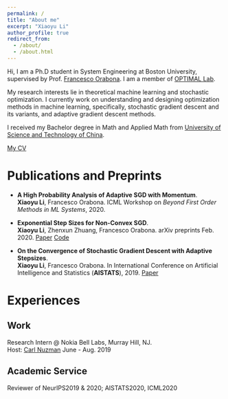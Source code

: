 ```yaml
---
permalink: /
title: "About me"
excerpt: "Xiaoyu Li"
author_profile: true
redirect_from: 
  - /about/
  - /about.html
---
```


Hi, I am a Ph.D student in System Engineering at Boston University, supervised by Prof. [Francesco Orabona](http://francesco.orabona.com). I am a member of [OPTIMAL Lab](https://sites.google.com/view/optimal-lab/home). 

My research interests lie in theoretical machine learning and stochastic optimization. I currently work on understanding and designing optimization methods in machine learning, specifically, stochastic gradient descent and its variants, and adaptive gradient descent methods.   

I received my Bachelor degree in Math and Applied Math from [University of Science and Technology of China](http://en.ustc.edu.cn).  

[My CV](https://xiaoyuli94.github.io/files/mycv.pdf)

Publications and Preprints
======
-  <b>A High Probability Analysis of Adaptive SGD with Momentum</b>.                               
 <b>Xiaoyu Li</b>, Francesco Orabona. ICML Workshop on <i>Beyond First Order Methods in ML Systems</i>, 2020.


- <b>Exponential Step Sizes for Non-Convex SGD</b>.       
 <b>Xiaoyu Li</b>, Zhenxun Zhuang, Francesco Orabona. arXiv preprints Feb. 2020. [Paper](https://arxiv.org/abs/2002.05273) [Code](https://github.com/zhenxun-zhuang/SGD-Exponential-Stepsize)


- <b>On the Convergence of Stochastic Gradient Descent with Adaptive Stepsizes</b>.                               
 <b>Xiaoyu Li</b>, Francesco Orabona. In  International Conference on Artificial Intelligence and Statistics (<b>AISTATS</b>), 2019. [Paper](http://proceedings.mlr.press/v89/li19c)

Experiences
======

Work
---- 
Research Intern @ Nokia Bell Labs, Murray Hill, NJ.    
Host: [Carl Nuzman](https://www.bell-labs.com/usr/carl.nuzman)           June - Aug. 2019  

Academic Service 
----
Reviewer of NeurIPS2019 \& 2020; AISTATS2020, ICML2020 



